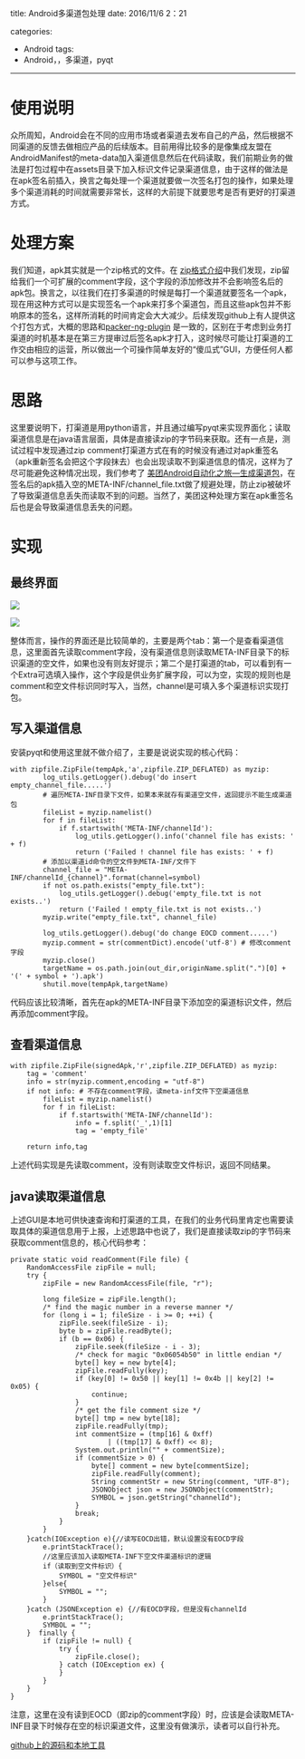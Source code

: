 title: Android多渠道包处理
date: 2016/11/6 2：21

categories:
- Android
tags:
- Android，，多渠道，pyqt
---

# 使用说明
众所周知，Android会在不同的应用市场或者渠道去发布自己的产品，然后根据不同渠道的反馈去做相应产品的后续版本。目前用得比较多的是像集成友盟在AndroidManifest的meta-data加入渠道信息然后在代码读取，我们前期业务的做法是打包过程中在assets目录下加入标识文件记录渠道信息，由于这样的做法是在apk签名前插入，换言之每处理一个渠道就要做一次签名打包的操作，如果处理多个渠道消耗的时间就需要非常长，这样的大前提下就要思考是否有更好的打渠道方式。<!-- more -->

# 处理方案

我们知道，apk其实就是一个zip格式的文件。在 [zip格式介绍](https://pkware.cachefly.net/webdocs/casestudies/APPNOTE.TXT)中我们发现，zip留给我们一个可扩展的comment字段，这个字段的添加修改并不会影响签名后的apk包。换言之，以往我们在打多渠道的时候是每打一个渠道就要签名一个apk，现在用这种方式可以是实现签名一个apk来打多个渠道包，而且这些apk包并不影响原本的签名，这样所消耗的时间肯定会大大减少。后续发现github上有人提供这个打包方式，大概的思路和[packer-ng-plugin](https://github.com/mcxiaoke/packer-ng-plugin) 是一致的，区别在于考虑到业务打渠道的时机基本是在第三方提审过后签名apk才打入，这时候尽可能让打渠道的工作交由相应的运营，所以做出一个可操作简单友好的“傻瓜式”GUI，方便任何人都可以参与这项工作。

# 思路

这里要说明下，打渠道是用python语言，并且通过编写pyqt来实现界面化；读取渠道信息是在java语言层面，具体是直接读zip的字节码来获取。还有一点是，测试过程中发现通过zip comment打渠道方式在有的时候没有通过对apk重签名（apk重新签名会把这个字段抹去）也会出现读取不到渠道信息的情况，这样为了尽可能避免这种情况出现，我们参考了 [美团Android自动化之旅—生成渠道包](http://tech.meituan.com/mt-apk-packaging.html)，在签名后的apk插入空的META-INF/channel_file.txt做了规避处理，防止zip被破坏了导致渠道信息丢失而读取不到的问题。当然了，美团这种处理方案在apk重签名后也是会导致渠道信息丢失的问题。

# 实现

## 最终界面

![](http://i.imgur.com/CI6KNco.png)

![](http://i.imgur.com/wyepQoT.png)

整体而言，操作的界面还是比较简单的，主要是两个tab：第一个是查看渠道信息，这里面首先读取comment字段，没有渠道信息则读取META-INF目录下的标识渠道的空文件，如果也没有则友好提示；第二个是打渠道的tab，可以看到有一个Extra可选填入操作，这个字段是供业务扩展字段，可以为空，实现的规则也是comment和空文件标识同时写入，当然，channel是可填入多个渠道标识实现打包。

## 写入渠道信息

安装pyqt和使用这里就不做介绍了，主要是说说实现的核心代码：

 	with zipfile.ZipFile(tempApk,'a',zipfile.ZIP_DEFLATED) as myzip:
            log_utils.getLogger().debug('do insert empty_channel_file.....')
            # 遍历META-INF目录下文件，如果本来就存有渠道空文件，返回提示不能生成渠道包
            fileList = myzip.namelist()
            for f in fileList:
                if f.startswith('META-INF/channelId'):
                    log_utils.getLogger().info('channel file has exists: ' + f)
                    return ('Failed ! channel file has exists: ' + f)
            # 添加以渠道id命令的空文件到META-INF/文件下
            channel_file = "META-INF/channelId_{channel}".format(channel=symbol)
            if not os.path.exists("empty_file.txt"):
                log_utils.getLogger().debug('empty_file.txt is not exists..')
                return ('Failed ! empty_file.txt is not exists..')
            myzip.write("empty_file.txt", channel_file)

            log_utils.getLogger().debug('do change EOCD comment.....')
            myzip.comment = str(commentDict).encode('utf-8') # 修改comment字段
            myzip.close()
            targetName = os.path.join(out_dir,originName.split(".")[0] + '(' + symbol + ').apk')
            shutil.move(tempApk,targetName)

代码应该比较清晰，首先在apk的META-INF目录下添加空的渠道标识文件，然后再添加comment字段。

## 查看渠道信息

    with zipfile.ZipFile(signedApk,'r',zipfile.ZIP_DEFLATED) as myzip:
        tag = 'comment'
        info = str(myzip.comment,encoding = "utf-8")
        if not info: # 不存在comment字段，读meta-inf文件下空渠道信息
            fileList = myzip.namelist()
            for f in fileList:
                if f.startswith('META-INF/channelId'):
                    info = f.split('_',1)[1]
                    tag = 'empty_file'

        return info,tag

上述代码实现是先读取comment，没有则读取空文件标识，返回不同结果。


## java读取渠道信息

上述GUI是本地可供快速查询和打渠道的工具，在我们的业务代码里肯定也需要读取具体的渠道信息用于上报，上述思路中也说了，我们是直接读取zip的字节码来获取comment信息的，核心代码参考：

	private static void readComment(File file) {
		RandomAccessFile zipFile = null;
		try {
			zipFile = new RandomAccessFile(file, "r");

			long fileSize = zipFile.length();
			/* find the magic number in a reverse manner */
			for (long i = 1; fileSize - i >= 0; ++i) {
				zipFile.seek(fileSize - i);
				byte b = zipFile.readByte();
				if (b == 0x06) {
					zipFile.seek(fileSize - i - 3);
					/* check for magic "0x06054b50" in little endian */
					byte[] key = new byte[4];
					zipFile.readFully(key);
					if (key[0] != 0x50 || key[1] != 0x4b || key[2] != 0x05) {
						continue;
					}
					/* get the file comment size */
					byte[] tmp = new byte[18];
					zipFile.readFully(tmp);
					int commentSize = (tmp[16] & 0xff)
							| ((tmp[17] & 0xff) << 8);
					System.out.println("" + commentSize);
					if (commentSize > 0) {
						byte[] comment = new byte[commentSize];
						zipFile.readFully(comment);
						String commentStr = new String(comment, "UTF-8");
						JSONObject json = new JSONObject(commentStr);
						SYMBOL = json.getString("channelId");
					}
					break;
				}
			}
		}catch(IOException e){//读写EOCD出错，默认设置没有EOCD字段
			e.printStackTrace();
			//这里应该加入读取META-INF下空文件渠道标识的逻辑
			if（读取到空文件标识）{
				SYMBOL = "空文件标识"
			}else{
				SYMBOL = "";
			}
		}catch (JSONException e) {//有EOCD字段，但是没有channelId
			e.printStackTrace();
			SYMBOL = "";
		}  finally {
			if (zipFile != null) {
				try {
					zipFile.close();
				} catch (IOException ex) {
				}
			}
		}
	}

注意，这里在没有读到EOCD（即zip的comment字段）时，应该是会读取META-INF目录下时候存在空的标识渠道文件，这里没有做演示，读者可以自行补充。

[github上的源码和本地工具](https://github.com/hellokugo/packageMultiChannel)

